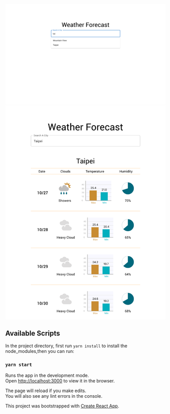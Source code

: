![](./assets/suggestion.png)
![](./assets/results.png)

## Available Scripts

In the project directory, first run `yarn install` to install the node_modules,then you can run:

### `yarn start`

Runs the app in the development mode.\
Open [http://localhost:3000](http://localhost:3000) to view it in the browser.

The page will reload if you make edits.\
You will also see any lint errors in the console.

This project was bootstrapped with [Create React App](https://github.com/facebook/create-react-app).
